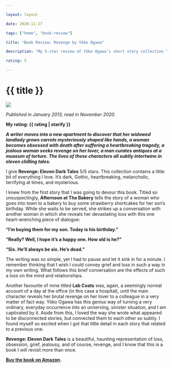 ```yaml
---

layout: layout

date: 2020-11-27

tags: ["home", "book-review"]

title: "Book Review: Revenge by Yōko Ogawa"

description: "My 5-star review of Yōko Ogawa’s short story collection “Revenge.”"

rating: 5

---
```


# {{ title }}

![](/images/revenge-book-cover.jpg)

*Published in January 2013, read in November 2020.*

**My rating: {{ rating | starify }}**

***A writer moves into a new apartment to discover that her widowed landlady grows carrots mysteriously shaped like hands, a woman becomes obsessed with death after suffering a heartbreaking tragedy, a jealous woman seeks revenge on her lover, a man curates antiques at a museum of torture. The lives of these characters all subtly intertwine in eleven chilling tales.***

I give **Revenge: Eleven Dark Tales** 5/5 stars. This collection contains a little bit of everything I love. It’s dark, Gothic, heartbreaking, melancholic, terrifying at times, and mysterious.

I knew from the first story that I was going to devour this book. Titled so unsuspectingly, **Afternoon at The Bakery** tells the story of a woman who goes into town to a bakery to buy some strawberry shortcakes for her son’s birthday. While she waits to be served, she strikes up a conversation with another woman in which she reveals her devastating loss with this one heart-wrenching piece of dialogue:

**“I’m buying them for my son. Today is his birthday.”**

**“Really? Well, I hope it’s a happy one. How old is he?”**

**“Six. He’ll always be six. He’s dead.”**

The writing was so simple, yet I had to pause and let it sink in for a minute. I remember thinking that I wish I could convey grief and loss in such a way in my own writing. What follows this brief conversation are the effects of such a loss on the mind and relationships.

Another favourite of mine titled **Lab Coats** was, again, a seemingly normal account of a day at the office (in this case a hospital), until the main character reveals her brutal revenge on her lover to a colleague in a very matter of fact way.
Yōko Ogawa has this genius way of turning a very ordinary, everyday occurrence into an unnerving, sinister situation, and I am captivated by it. Aside from this, I loved the way she wrote what appeared to be disconnected stories, but connected them to each other so subtly. I found myself so excited when I got that little detail in each story that related to a previous one.

**Revenge: Eleven Dark Tales** is a beautiful, haunting representation of loss, obsession, grief, jealousy, and of course, revenge, and I know that this is a book I will revisit more than once.

**[Buy the book on Amazon](https://www.amazon.com/Revenge-Eleven-Tales-Yoko-Ogawa/dp/0312674465/ref=sr_1_3?crid=K17RB008Z9Y8&dchild=1&keywords=yoko+ogawa&qid=1606738663&s=books&sprefix=yoko+oga%2Cstripbooks-intl-ship%2C464&sr=1-3).**